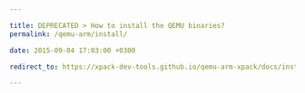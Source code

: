 ```yaml
---

title: DEPRECATED > How to install the QEMU binaries?
permalink: /qemu-arm/install/

date: 2015-09-04 17:03:00 +0300

redirect_to: https://xpack-dev-tools.github.io/qemu-arm-xpack/docs/install/

---
```


